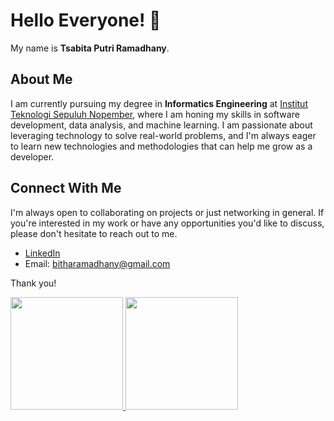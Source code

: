 # Hello Everyone! 👋

My name is **Tsabita Putri Ramadhany**.

## About Me
I am currently pursuing my degree in **Informatics Engineering** at [Institut Teknologi Sepuluh Nopember](https://www.its.ac.id/), where I am honing my skills in software development, data analysis, and machine learning. I am passionate about leveraging technology to solve real-world problems, and I'm always eager to learn new technologies and methodologies that can help me grow as a developer.

## Connect With Me
I'm always open to collaborating on projects or just networking in general. If you're interested in my work or have any opportunities you'd like to discuss, please don't hesitate to reach out to me.

- [LinkedIn](https://www.linkedin.com/in/tsabita-putri-ramadhany/)
- Email: bitharamadhany@gmail.com

Thank you!

<p align="left">
<a href="https://github.com/tsabitapr">
  <img height="180em" src="https://github-readme-stats-eight-theta.vercel.app/api?username=tsabitapr&show_icons=true&theme=algolia&include_all_commits=true&count_private=true"/>
  <img height="180em" src="https://github-readme-stats-eight-theta.vercel.app/api/top-langs/?username=tsabitapr&layout=compact&theme=algolia"/>
</a>
</p>


<!--
**tsabitapr/tsabitapr** is a ✨ _special_ ✨ repository because its `README.md` (this file) appears on your GitHub profile.

Here are some ideas to get you started:

- 🔭 I’m currently working on ...
- 🌱 I’m currently learning ...
- 👯 I’m looking to collaborate on ...
- 🤔 I’m looking for help with ...
- 💬 Ask me about ...
- 📫 How to reach me: ...
- 😄 Pronouns: ...
- ⚡ Fun fact: ...
-->
